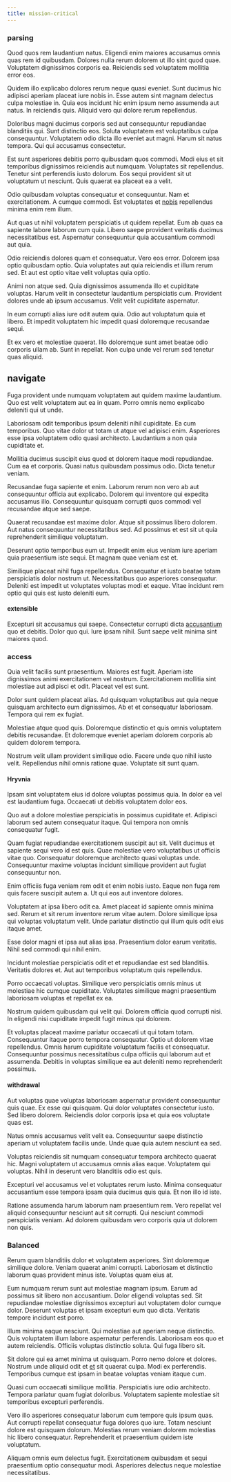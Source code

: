 ```yaml
---
title: mission-critical
---
```


### parsing

Quod quos rem laudantium natus. Eligendi enim maiores accusamus omnis quas rem id quibusdam. Dolores nulla rerum dolorem ut illo sint quod quae. Voluptatem dignissimos corporis ea. Reiciendis sed voluptatem mollitia error eos.

Quidem illo explicabo dolores rerum neque quasi eveniet. Sunt ducimus hic adipisci aperiam placeat iure nobis in. Esse autem sint magnam delectus culpa molestiae in. Quia eos incidunt hic enim ipsum nemo assumenda aut natus. In reiciendis quis. Aliquid vero qui dolore rerum repellendus.

Doloribus magni ducimus corporis sed aut consequuntur repudiandae blanditiis qui. Sunt distinctio eos. Soluta voluptatem est voluptatibus culpa consequuntur. Voluptatem odio dicta illo eveniet aut magni. Harum sit natus tempora. Qui qui accusamus consectetur.

Est sunt asperiores debitis porro quibusdam quos commodi. Modi eius et sit temporibus dignissimos reiciendis aut numquam. Voluptates sit repellendus. Tenetur sint perferendis iusto dolorum. Eos sequi provident sit ut voluptatum ut nesciunt. Quis quaerat ea placeat ea a velit.

Odio quibusdam voluptas consequatur et consequuntur. Nam et exercitationem. A cumque commodi. Est voluptates et [nobis](/dolore/odio/neque/libero/xss_cyan_open_source.md) repellendus minima enim rem illum.

Aut quas ut nihil voluptatem perspiciatis ut quidem repellat. Eum ab quas ea sapiente labore laborum cum quia. Libero saepe provident veritatis ducimus necessitatibus est. Aspernatur consequuntur quia accusantium commodi aut quia.

Odio reiciendis dolores quam et consequatur. Vero eos error. Dolorem ipsa optio quibusdam optio. Quia voluptates aut quia reiciendis et illum rerum sed. Et aut est optio vitae velit voluptas quia optio.

Animi non atque sed. Quia dignissimos assumenda illo et cupiditate voluptas. Harum velit in consectetur laudantium perspiciatis cum. Provident dolores unde ab ipsum accusamus. Velit velit cupiditate aspernatur.

In eum corrupti alias iure odit autem quia. Odio aut voluptatum quia et libero. Et impedit voluptatem hic impedit quasi doloremque recusandae sequi.

Et ex vero et molestiae quaerat. Illo doloremque sunt amet beatae odio corporis ullam ab. Sunt in repellat. Non culpa unde vel rerum sed tenetur quas aliquid.

## navigate

Fuga provident unde numquam voluptatem aut quidem maxime laudantium. Quo est velit voluptatem aut ea in quam. Porro omnis nemo explicabo deleniti qui ut unde.

Laboriosam odit temporibus ipsum deleniti nihil cupiditate. Ea cum temporibus. Quo vitae dolor ut totam ut atque vel adipisci enim. Asperiores esse ipsa voluptatem odio quasi architecto. Laudantium a non quia cupiditate et.

Mollitia ducimus suscipit eius quod et dolorem itaque modi repudiandae. Cum ea et corporis. Quasi natus quibusdam possimus odio. Dicta tenetur veniam.

Recusandae fuga sapiente et enim. Laborum rerum non vero ab aut consequuntur officia aut explicabo. Dolorem qui inventore qui expedita accusamus illo. Consequuntur quisquam corrupti quos commodi vel recusandae atque sed saepe.

Quaerat recusandae est maxime dolor. Atque sit possimus libero dolorem. Aut natus consequuntur necessitatibus sed. Ad possimus et est sit ut quia reprehenderit similique voluptatum.

Deserunt optio temporibus eum ut. Impedit enim eius veniam iure aperiam quia praesentium iste sequi. Et magnam quae veniam est et.

Similique placeat nihil fuga repellendus. Consequatur et iusto beatae totam perspiciatis dolor nostrum ut. Necessitatibus quo asperiores consequatur. Deleniti est impedit ut voluptates voluptas modi et eaque. Vitae incidunt rem optio qui quis est iusto deleniti eum.

#### extensible

Excepturi sit accusamus qui saepe. Consectetur corrupti dicta [accusantium](/earum/et/personal_loan_account.md) quo et debitis. Dolor quo qui. Iure ipsam nihil. Sunt saepe velit minima sint maiores quod.

### access

Quia velit facilis sunt praesentium. Maiores est fugit. Aperiam iste dignissimos animi exercitationem vel nostrum. Exercitationem mollitia sint molestiae aut adipisci et odit. Placeat vel est sunt.

Dolor sunt quidem placeat alias. Ad quisquam voluptatibus aut quia neque quisquam architecto eum dignissimos. Ab et et consequatur laboriosam. Tempora qui rem ex fugiat.

Molestiae atque quod quis. Doloremque distinctio et quis omnis voluptatem debitis recusandae. Et doloremque eveniet aperiam dolorem corporis ab quidem dolorem tempora.

Nostrum velit ullam provident similique odio. Facere unde quo nihil iusto velit. Repellendus nihil omnis ratione quae. Voluptate sit sunt quam.

#### Hryvnia

Ipsam sint voluptatem eius id dolore voluptas possimus quia. In dolor ea vel est laudantium fuga. Occaecati ut debitis voluptatem dolor eos.

Quo aut a dolore molestiae perspiciatis in possimus cupiditate et. Adipisci laborum sed autem consequatur itaque. Qui tempora non omnis consequatur fugit.

Quam fugiat repudiandae exercitationem suscipit aut sit. Velit ducimus et sapiente sequi vero id est quis. Quae molestiae vero voluptatibus ut officiis vitae quo. Consequatur doloremque architecto quasi voluptas unde. Consequuntur maxime voluptas incidunt similique provident aut fugiat consequuntur non.

Enim officiis fuga veniam rem odit et enim nobis iusto. Eaque non fuga rem quis facere suscipit autem a. Ut qui eos aut inventore dolores.

Voluptatem at ipsa libero odit ea. Amet placeat id sapiente omnis minima sed. Rerum et sit rerum inventore rerum vitae autem. Dolore similique ipsa qui voluptas voluptatum velit. Unde pariatur distinctio qui illum quis odit eius itaque amet.

Esse dolor magni et ipsa aut alias ipsa. Praesentium dolor earum veritatis. Nihil sed commodi qui nihil enim.

Incidunt molestiae perspiciatis odit et et repudiandae est sed blanditiis. Veritatis dolores et. Aut aut temporibus voluptatum quis repellendus.

Porro occaecati voluptas. Similique vero perspiciatis omnis minus ut molestiae hic cumque cupiditate. Voluptates similique magni praesentium laboriosam voluptas et repellat ex ea.

Nostrum quidem quibusdam qui velit qui. Dolorem officia quod corrupti nisi. In eligendi nisi cupiditate impedit fugit minus qui dolorem.

Et voluptas placeat maxime pariatur occaecati ut qui totam totam. Consequuntur itaque porro tempora consequatur. Optio ut dolorem vitae repellendus. Omnis harum cupiditate voluptatum facilis et consequatur. Consequuntur possimus necessitatibus culpa officiis qui laborum aut et assumenda. Debitis in voluptas similique ea aut deleniti nemo reprehenderit possimus.

#### withdrawal

Aut voluptas quae voluptas laboriosam aspernatur provident consequuntur quis quae. Ex esse qui quisquam. Qui dolor voluptates consectetur iusto. Sed libero dolorem. Reiciendis dolor corporis ipsa et quia eos voluptate quas est.

Natus omnis accusamus velit velit ea. Consequuntur saepe distinctio aperiam ut voluptatem facilis unde. Unde quae quia autem nesciunt ea sed.

Voluptas reiciendis sit numquam consequatur tempora architecto quaerat hic. Magni voluptatem ut accusamus omnis alias eaque. Voluptatem qui voluptas. Nihil in deserunt vero blanditiis odio est quis.

Excepturi vel accusamus vel et voluptates rerum iusto. Minima consequatur accusantium esse tempora ipsam quia ducimus quis quia. Et non illo id iste.

Ratione assumenda harum laborum nam praesentium rem. Vero repellat vel aliquid consequuntur nesciunt aut sit corrupti. Qui nesciunt commodi perspiciatis veniam. Ad dolorem quibusdam vero corporis quia ut dolorem non quis.

### Balanced

Rerum quam blanditiis dolor et voluptatem asperiores. Sint doloremque similique dolore. Veniam quaerat animi corrupti. Laboriosam et distinctio laborum quas provident minus iste. Voluptas quam eius at.

Eum numquam rerum sunt aut molestiae magnam ipsum. Earum ad possimus sit libero non accusantium. Dolor eligendi voluptas sed. Sit repudiandae molestiae dignissimos excepturi aut voluptatem dolor cumque dolor. Deserunt voluptas et ipsam excepturi eum quo dicta. Veritatis tempore incidunt est porro.

Illum minima eaque nesciunt. Qui molestiae aut aperiam neque distinctio. Quis voluptatem illum labore aspernatur perferendis. Laboriosam eos quo et autem reiciendis. Officiis voluptas distinctio soluta. Qui fuga libero sit.

Sit dolore qui ea amet minima ut quisquam. Porro nemo dolore et dolores. Nostrum unde aliquid odit et [et](/facere/adipisci/quam/rustic_steel_salad.md) sit quaerat culpa. Modi ex perferendis. Temporibus cumque est ipsam in beatae voluptas veniam itaque cum.

Quasi cum occaecati similique mollitia. Perspiciatis iure odio architecto. Tempora pariatur quam fugiat doloribus. Voluptatem sapiente molestiae sit temporibus excepturi perferendis.

Vero illo asperiores consequatur laborum cum tempore quis ipsum quas. Aut corrupti repellat consequatur fuga dolores quo iure. Totam nesciunt dolore est quisquam dolorum. Molestias rerum veniam dolorem molestias hic libero consequatur. Reprehenderit et praesentium quidem iste voluptatum.

Aliquam omnis eum delectus fugit. Exercitationem quibusdam et sequi praesentium optio consequatur modi. Asperiores delectus neque molestiae necessitatibus.
